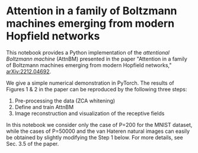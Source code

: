 # Attention in a family of Boltzmann machines emerging from modern Hopfield networks

This notebook provides a Python implementation of the *attentional Boltzmann machine* (AttnBM) presented in the paper "Attention in a family of Boltzmann machines emerging from modern Hopfield networks," [arXiv:2212.04692](https://arxiv.org/abs/2212.04692).

We give a simple numerical demonstration in PyTorch. The results of Figures 1 & 2 in the paper can be reproduced by the following three steps:

1. Pre-processing the data (ZCA whitening)
1. Define and train AttnBM
1. Image reconstruction and visualization of the receptive fields

In this notebook we consider only the case of P=200 for the MNIST dataset, while the cases of P=50000 and the van Hateren natural images can easily be obtained by slightly modifying the Step 1 below. For more details, see Sec. 3.5 of the paper.
